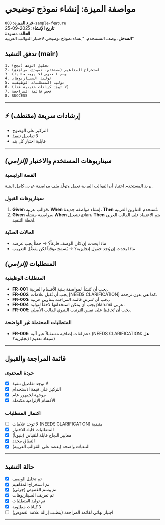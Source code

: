 # مواصفة الميزة: إنشاء نموذج توضيحي

**فرع الميزة**: `000-sample-feature`  
**تاريخ الإنشاء**: 2025-09-25  
**الحالة**: مسودة  
**المدخل**: وصف المستخدم: "إنشاء نموذج توضيحي لاختبار القوالب العربية"

## تدفق التنفيذ (main)
```
1. تحليل الوصف (نجح)
2. استخراج المفاهيم (مستخدم، نموذج، مراجعة)
3. وسم الغموض (لا يوجد حالياً)
4. توليد السيناريوهات
5. توليد المتطلبات الوظيفية
6. (لا توجد كيانات حقيقية هنا)
7. فحص قائمة المراجعة
8. SUCCESS
```

---

## ⚡ إرشادات سريعة (مقتطف)
- التركيز على الوضوح
- لا تفاصيل تنفيذ
- قابلية اختبار كل بند

---

## سيناريوهات المستخدم والاختبار *(إلزامي)*

### القصة الرئيسية
يريد المستخدم اختبار أن القوالب العربية تعمل وتولّد ملف مواصفة عربي كامل البنية.

### سيناريوهات القبول
1. **Given** قوالب عربية، **When** إنشاء مواصفة جديدة، **Then** تُستخدم العناوين العربية.
2. **Given** مواصفة منشأة، **When** تشغيل /plan، **Then** يتم الاعتماد على القالب العربي لخطة التنفيذ.

### الحالات الحدّية
- ماذا يحدث إن كان الوصف فارغاً؟ → خطأ يجب عرضه
- ماذا يحدث إن وُجد حقول إنجليزية؟ → يُسمح مؤقتاً لكن يفضَّل التعريب

## المتطلبات *(إلزامي)*

### المتطلبات الوظيفية
- **FR-001**: يجب أن تُنشأ المواصفة ببنية الأقسام العربية.
- **FR-002**: يجب أن تُقبل علامات [NEEDS CLARIFICATION] كما هي بدون ترجمة.
- **FR-003**: يجب أن تُعرض قائمة المراجعة بعناوين عربية.
- **FR-004**: يجب أن يمكن استخدامها لاحقاً لتوليد plan.md عربي.
- **FR-005**: يجب أن تُحافظ على نفس الترتيب البنيوي للقالب الأصلي.

### المتطلبات المحتملة غير الواضحة
- **FR-006**: دعم لغات إضافية مستقبلاً عبر آلية (NEEDS CLARIFICATION: هل سيعاد تقديم الإنجليزية؟)

---

## قائمة المراجعة والقبول
### جودة المحتوى
- [x] لا توجد تفاصيل تنفيذ
- [x] التركيز على قيمة الاستخدام
- [x] موجهة لجمهور عام
- [x] الأقسام الإلزامية مكتملة

### اكتمال المتطلبات
- [ ] لا توجد علامات [NEEDS CLARIFICATION] متبقية
- [x] المتطلبات قابلة للاختبار
- [x] معايير النجاح قابلة للقياس (بنيوياً)
- [x] النطاق محدد
- [x] التبعيات واضحة (يعتمد على القوالب العربية)

---

## حالة التنفيذ
- [x] تم تحليل الوصف
- [x] تم استخراج المفاهيم
- [x] تم وسم الغموض (جزئي)
- [x] تم تعريف السيناريوهات
- [x] تم توليد المتطلبات
- [x] لا كيانات مطلوبة
- [ ] اجتياز نهائي لقائمة المراجعة (يتطلب إزالة علامة الغموض)

---
